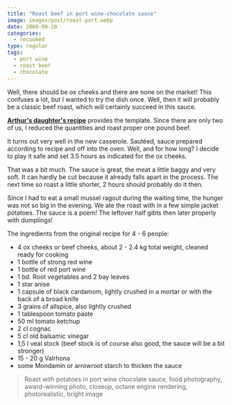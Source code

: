 ```yaml
---
title: "Roast beef in port wine-chocolate sauce"
image: images/post/roast-port.webp
date: 2009-09-20
categories: 
  - recooked
type: regular
tags: 
  - port wine
  - roast beef
  - chocolate
---
```


Well, there should be ox cheeks and there are none on the market! This confuses a lot, but I wanted to try the dish once. Well, then it will probably be a classic beef roast, which will certainly succeed in this sauce.

**[Arthur's daughter's recipe](http://arthurstochterkocht.blogspot.com/2009/09/essen-und-trinken-halt-leib-und-seele.html)** provides the template. Since there are only two of us, I reduced the quantities and roast proper one pound beef.

It turns out very well in the new casserole. Sautéed, sauce prepared according to recipe and off into the oven. Well, and for how long? I decide to play it safe and set 3.5 hours as indicated for the ox cheeks.

That was a bit much. The sauce is great, the meat a little baggy and very soft. It can hardly be cut because it already falls apart in the process. The next time so roast a little shorter, 2 hours should probably do it then.

Since I had to eat a small mussel ragout during the waiting time, the hunger was not so big in the evening. We ate the roast with in a few simple jacket potatoes. The sauce is a poem! The leftover half gibts then later properly with dumplings!

The ingredients from the original recipe for 4 - 6 people:

* 4 ox cheeks or beef cheeks, about 2 - 2.4 kg total weight, cleaned ready for cooking
* 1 bottle of strong red wine
* 1 bottle of red port wine
* 1 bd. Root vegetables and 2 bay leaves
* 1 star anise
* 1 capsule of black cardamom, lightly crushed in a mortar or with the back of a broad knife
* 3 grains of allspice, also lightly crushed
* 1 tablespoon tomato paste
* 50 ml tomato ketchup
* 2 cl cognac
* 5 cl old balsamic vinegar
* 1,5 l veal stock (beef stock is of course also good, the sauce will be a bit stronger)
* 15 - 20 g Valrhona
* some Mondamin or arrowroot starch to thicken the sauce

> Roast with potatoes in port wine chocolate sauce, food photography, award-winning photo, closeup, octane engine rendering, photorealistic, bright image

